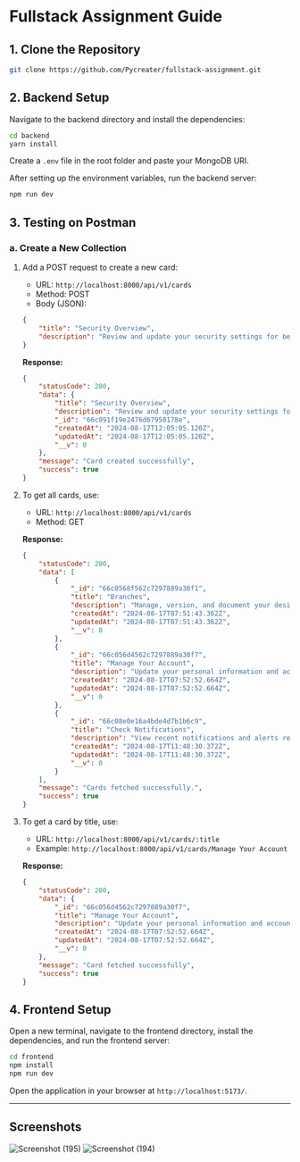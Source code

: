 
# Fullstack Assignment Guide

## 1. Clone the Repository

```bash
git clone https://github.com/Pycreater/fullstack-assignment.git
```

## 2. Backend Setup

Navigate to the backend directory and install the dependencies:

```bash
cd backend
yarn install
```

Create a `.env` file in the root folder and paste your MongoDB URI.

After setting up the environment variables, run the backend server:

```bash
npm run dev
```

## 3. Testing on Postman

### a. Create a New Collection

1. Add a POST request to create a new card:
    - URL: `http://localhost:8000/api/v1/cards`
    - Method: POST
    - Body (JSON):

    ```json
    {
        "title": "Security Overview",
        "description": "Review and update your security settings for better protection."
    }
    ```

    **Response:**

    ```json
    {
        "statusCode": 200,
        "data": {
            "title": "Security Overview",
            "description": "Review and update your security settings for better protection.",
            "_id": "66c091f19e2476d67958178e",
            "createdAt": "2024-08-17T12:05:05.120Z",
            "updatedAt": "2024-08-17T12:05:05.120Z",
            "__v": 0
        },
        "message": "Card created successfully",
        "success": true
    }
    ```

2. To get all cards, use:

    - URL: `http://localhost:8000/api/v1/cards`
    - Method: GET

    **Response:**

    ```json
    {
        "statusCode": 200,
        "data": [
            {
                "_id": "66c0568f562c7297889a30f1",
                "title": "Branches",
                "description": "Manage, version, and document your designs in one place.",
                "createdAt": "2024-08-17T07:51:43.362Z",
                "updatedAt": "2024-08-17T07:51:43.362Z",
                "__v": 0
            },
            {
                "_id": "66c056d4562c7297889a30f7",
                "title": "Manage Your Account",
                "description": "Update your personal information and account settings.",
                "createdAt": "2024-08-17T07:52:52.664Z",
                "updatedAt": "2024-08-17T07:52:52.664Z",
                "__v": 0
            },
            {
                "_id": "66c08e0e16a4bde4d7b1b6c9",
                "title": "Check Notifications",
                "description": "View recent notifications and alerts related to your account.",
                "createdAt": "2024-08-17T11:48:30.372Z",
                "updatedAt": "2024-08-17T11:48:30.372Z",
                "__v": 0
            }
        ],
        "message": "Cards fetched successfully.",
        "success": true
    }
    ```

3. To get a card by title, use:

    - URL: `http://localhost:8000/api/v1/cards/:title`
    - Example: `http://localhost:8000/api/v1/cards/Manage Your Account`

    **Response:**

    ```json
    {
        "statusCode": 200,
        "data": {
            "_id": "66c056d4562c7297889a30f7",
            "title": "Manage Your Account",
            "description": "Update your personal information and account settings.",
            "createdAt": "2024-08-17T07:52:52.664Z",
            "updatedAt": "2024-08-17T07:52:52.664Z",
            "__v": 0
        },
        "message": "Card fetched successfully",
        "success": true
    }
    ```

## 4. Frontend Setup

Open a new terminal, navigate to the frontend directory, install the dependencies, and run the frontend server:

```bash
cd frontend
npm install
npm run dev
```

Open the application in your browser at `http://localhost:5173/`.

---

## Screenshots
![Screenshot (195)](https://github.com/user-attachments/assets/67cd2396-1ea2-4584-a3d2-876ade4673b1)
![Screenshot (194)](https://github.com/user-attachments/assets/5228fbf8-d404-442a-b1f4-42ac162165cf)
